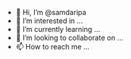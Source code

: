 - 👋 Hi, I’m @samdaripa
- 👀 I’m interested in ...
- 🌱 I’m currently learning ...
- 💞️ I’m looking to collaborate on ...
- 📫 How to reach me ...

<!---
samdaripa/samdaripa is a ✨ special ✨ repository because its `README.md` (this file) appears on your GitHub profile.
You can click the Preview link to take a look at your changes.
--->
